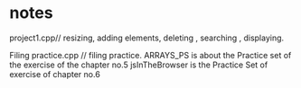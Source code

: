 # notes
project1.cpp// resizing, adding elements, deleting , searching , displaying.

Filing practice.cpp // filing practice.
ARRAYS_PS is about the Practice set of the exercise of the chapter no.5
jsInTheBrowser is the Practice Set of exercise of chapter no.6
